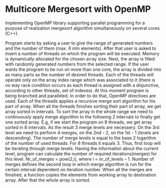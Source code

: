 # Multicore Mergesort with OpenMP
Implementing OpenMP library supporting parallel programming for a purpose of realization mergesort algorithm simultaneously on several cores (C++).

Program starts by asking a user to give the range of generated numbers and the number of them (max. 6 mln elements). After that user is asked to insert a number of threads on which the program will be executed. Memory is dynamically allocated for the chosen array size. Next, the array is filled with randomly generated numbers from the selected range. If the user wants the program to be run on more than one core, the array is divided into as many parts as the number of desired threads. Each of the threads will operate only on the array index range which was associated to it (there is no way race condition occurs as each thread is assigned with a disjunctive, according to other threads, set of indexes). At this moment program is being branched and paralleled. In order to do that, OpenMP directives are used. Each of the threads applies a recursive merge sort algorithm for his part of array. When all the threads finishes sorting their part of array, we get array sorted in intervals. To sort the array in the whole range we need to continuously apply merge algorithm to the following 2 intervals to finally get one sorted array. E.g, if we start the program on 8 threads, we get array sorted in 8 intervals. As the result 3 merge levels are necessery. On the 3rd level we need to perform 4 merges, on the 2nd - 2, on the 1st - 1 (levels are descending). The number of merge levels is equal to the base 2 logarithm of the number of used threads. For 8 threads it equals 3. Thus, first loop will be iterating through merge levels. Having the information about the current level, program can calculate the number of required iterations(merges) for this level. Nr_of_merges = pow(2,i), where i = nr_of_levels – 1. Number of merges defines the second loop in which merge algorithm is run for the certain interval dependent on iteration number. When all the merges are finished, a function copies the elements from working array to destination array. After that the whole array is sorted.
